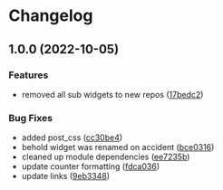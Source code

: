# Changelog

## 1.0.0 (2022-10-05)


### Features

* removed all sub widgets to new repos ([17bedc2](https://github.com/ShoGinn/wowchemy-blocks/commit/17bedc285aca5f68d034e89f0fa478195c2552e4))


### Bug Fixes

* added post_css ([cc30be4](https://github.com/ShoGinn/wowchemy-blocks/commit/cc30be47480cd68be60cbba53486fb327946c311))
* behold widget was renamed on accident ([bce0316](https://github.com/ShoGinn/wowchemy-blocks/commit/bce0316027b5f4ac874e2aef7f91c53b47fcb3c4))
* cleaned up module dependencies ([ee7235b](https://github.com/ShoGinn/wowchemy-blocks/commit/ee7235bf76f185ba58e40527f4bca6a05dc2adf5))
* update counter formatting ([fdca036](https://github.com/ShoGinn/wowchemy-blocks/commit/fdca0367cde0a1c56719c7764504b74a8d6f209c))
* update links ([9eb3348](https://github.com/ShoGinn/wowchemy-blocks/commit/9eb33481f75feb3c9d598db8ea330f55f3dcac16))

